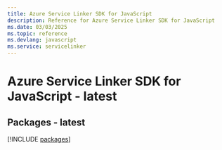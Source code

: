 ```yaml
---
title: Azure Service Linker SDK for JavaScript
description: Reference for Azure Service Linker SDK for JavaScript
ms.date: 03/03/2025
ms.topic: reference
ms.devlang: javascript
ms.service: servicelinker
---
```

# Azure Service Linker SDK for JavaScript - latest
## Packages - latest
[!INCLUDE [packages](service-linker-index.md)]
